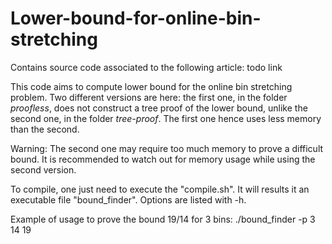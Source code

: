# Lower-bound-for-online-bin-stretching

Contains source code associated to the following article: todo link

This code aims to compute lower bound for the online bin stretching problem. 
Two different versions are here: the first one, in the folder _proofless_, does not construct a tree proof of the lower bound, unlike the second one, in the folder _tree-proof_. The first one hence uses less memory than the second. 

Warning: The second one may require too much memory to prove a difficult bound. It is recommended to watch out for memory usage while using the second version. 


To compile, one just need to execute the "compile.sh".
It will results it an executable file "bound_finder". 
Options are listed with -h.

Example of usage to prove the bound 19/14 for 3 bins: ./bound_finder -p 3 14 19
